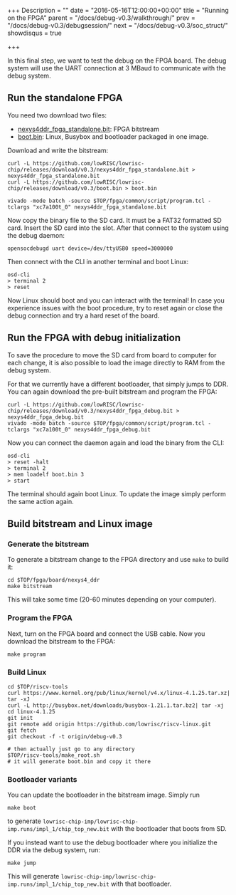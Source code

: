 +++
Description = ""
date = "2016-05-16T12:00:00+00:00"
title = "Running on the FPGA"
parent = "/docs/debug-v0.3/walkthrough/"
prev = "/docs/debug-v0.3/debugsession/"
next = "/docs/debug-v0.3/soc_struct/"
showdisqus = true

+++

In this final step, we want to test the debug on the FPGA board. The
debug system will use the UART connection at 3 MBaud to communicate
with the debug system.

## Run the standalone FPGA

You need two download two files:

 * [nexys4ddr_fpga_standalone.bit](https://github.com/lowRISC/lowrisc-chip/releases/download/v0.3/nexys4ddr_fpga_standalone.bit):
   FPGA bitstream
 * [boot.bin](https://github.com/lowRISC/lowrisc-chip/releases/download/v0.3/boot.bin):
   Linux, Busybox and bootloader packaged in one image.

Download and write the bitstream:

    curl -L https://github.com/lowRISC/lowrisc-chip/releases/download/v0.3/nexys4ddr_fpga_standalone.bit > nexys4ddr_fpga_standalone.bit
    curl -L https://github.com/lowRISC/lowrisc-chip/releases/download/v0.3/boot.bin > boot.bin
	
    vivado -mode batch -source $TOP/fpga/common/script/program.tcl -tclargs "xc7a100t_0" nexys4ddr_fpga_standalone.bit

Now copy the binary file to the SD card. It must be a FAT32 formatted
SD card. Insert the SD card into the slot. After that connect to the
system using the debug daemon:

    opensocdebugd uart device=/dev/ttyUSB0 speed=3000000

Then connect with the CLI in another terminal and boot Linux:

    osd-cli
    > terminal 2
	> reset

Now Linux should boot and you can interact with the terminal! In case
you experience issues with the boot procedure, try to reset again or
close the debug connection and try a hard reset of the board.

## Run the FPGA with debug initialization

To save the procedure to move the SD card from board to computer for
each change, it is also possible to load the image directly to RAM
from the debug system.

For that we currently have a different bootloader, that simply jumps
to DDR. You can again download the pre-built bitstream and program the
FPGA:

    curl -L https://github.com/lowRISC/lowrisc-chip/releases/download/v0.3/nexys4ddr_fpga_debug.bit > nexys4ddr_fpga_debug.bit
	vivado -mode batch -source $TOP/fpga/common/script/program.tcl -tclargs "xc7a100t_0" nexys4ddr_fpga_debug.bit

Now you can connect the daemon again and load the binary from the CLI:

    osd-cli
    > reset -halt
    > terminal 2
    > mem loadelf boot.bin 3
	> start

The terminal should again boot Linux. To update the image simply
perform the same action again.

## Build bitstream and Linux image

### Generate the bitstream

To generate a bitstream change to the FPGA directory and use `make` to
build it:

    cd $TOP/fpga/board/nexys4_ddr
    make bitstream

This will take some time (20-60 minutes depending on your
computer).

### Program the FPGA

Next, turn on the FPGA board and connect the USB cable. Now you
download the bitstream to the FPGA:

    make program

### Build Linux

    cd $TOP/riscv-tools
    curl https://www.kernel.org/pub/linux/kernel/v4.x/linux-4.1.25.tar.xz| tar -xJ
    curl -L http://busybox.net/downloads/busybox-1.21.1.tar.bz2| tar -xj
    cd linux-4.1.25
    git init
    git remote add origin https://github.com/lowrisc/riscv-linux.git
    git fetch
    git checkout -f -t origin/debug-v0.3

    # then actually just go to any directory
    $TOP/riscv-tools/make_root.sh
    # it will generate boot.bin and copy it there

### Bootloader variants

You can update the bootloader in the bitstream image. Simply run

    make boot

to generate
`lowrisc-chip-imp/lowrisc-chip-imp.runs/impl_1/chip_top_new.bit` with
the bootloader that boots from SD.

If you instead want to use the debug bootloader where you initialize
the DDR via the debug system, run:

    make jump

This will generate
`lowrisc-chip-imp/lowrisc-chip-imp.runs/impl_1/chip_top_new.bit` with
that bootloader.
